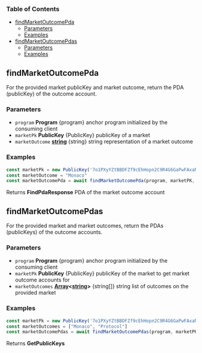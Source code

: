 <!-- Generated by documentation.js. Update this documentation by updating the source code. -->

### Table of Contents

*   [findMarketOutcomePda][1]
    *   [Parameters][2]
    *   [Examples][3]
*   [findMarketOutcomePdas][4]
    *   [Parameters][5]
    *   [Examples][6]

## findMarketOutcomePda

For the provided market publicKey and market outcome, return the PDA (publicKey) of the outcome account.

### Parameters

*   `program` **Program** {program} anchor program initialized by the consuming client
*   `marketPk` **PublicKey** {PublicKey} publicKey of a market
*   `marketOutcome` **[string][7]** {string} string representation of a market outcome

### Examples

```javascript
const marketPk = new PublicKey('7o1PXyYZtBBDFZf9cEhHopn2C9R4G6GaPwFAxaNWM33D')
const marketOutcome = "Monaco"
const marketOutcomePda = await findMarketOutcomePda(program, marketPK, marketOutcome)
```

Returns **FindPdaResponse** PDA of the market outcome account

## findMarketOutcomePdas

For the provided market and market outcomes, return the PDAs (publicKeys) of the outcome accounts.

### Parameters

*   `program` **Program** {program} anchor program initialized by the consuming client
*   `marketPk` **PublicKey** {PublicKey} publicKey of the market to get market outcome accounts for
*   `marketOutcomes` **[Array][8]<[string][7]>** {string\[]} string list of outcomes on the provided market

### Examples

```javascript
const marketPk = new PublicKey('7o1PXyYZtBBDFZf9cEhHopn2C9R4G6GaPwFAxaNWM33D')
const marketOutcomes = ["Monaco", "Protocol"]
const marketOutcomePdas = await findMarketOutcomePdas(program, marketPK, marketOutcomes)
```

Returns **GetPublicKeys**&#x20;

[1]: #findmarketoutcomepda

[2]: #parameters

[3]: #examples

[4]: #findmarketoutcomepdas

[5]: #parameters-1

[6]: #examples-1

[7]: https://developer.mozilla.org/docs/Web/JavaScript/Reference/Global_Objects/String

[8]: https://developer.mozilla.org/docs/Web/JavaScript/Reference/Global_Objects/Array
